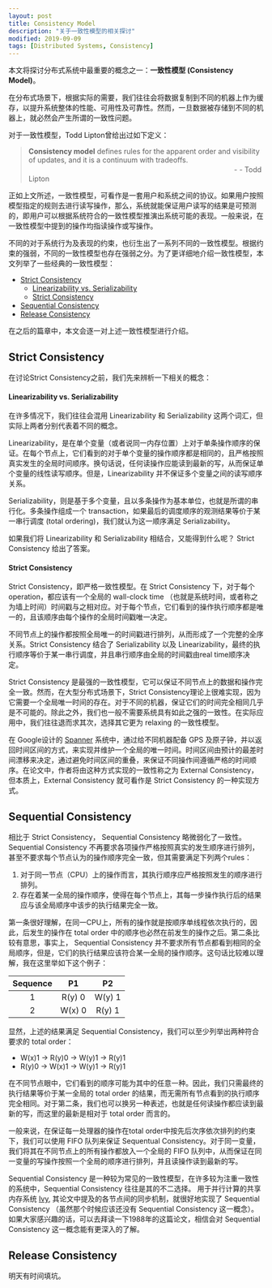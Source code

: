 ```yaml
---
layout: post
title: Consistency Model
description: "关于一致性模型的相关探讨"
modified: 2019-09-09
tags: [Distributed Systems, Consistency]
---
```




本文将探讨分布式系统中最重要的概念之一：**一致性模型 (Consistency Model)**。


在分布式场景下，根据实际的需要，我们往往会将数据复制到不同的机器上作为缓存，以提升系统整体的性能、可用性及可靠性。然而，一旦数据被存储到不同的机器上，就必然会产生所谓的一致性问题。

对于一致性模型，Todd Lipton曾给出过如下定义：

> **Consistency model** defines rules for the apparent order and visibility of updates, and it is a continuum with tradeoffs.
> 　　　　　　　　　　　　　　　　　　　　　　　　　　　　　- - Todd Lipton

正如上文所述，一致性模型，可看作是一套用户和系统之间的协议。如果用户按照模型指定的规则去进行读写操作，那么，系统就能保证用户读写的结果是可预测的，即用户可以根据系统符合的一致性模型推演出系统可能的表现。一般来说，在一致性模型中提到的操作均指读操作或写操作。


不同的对于系统行为及表现的约束，也衍生出了一系列不同的一致性模型。根据约束的强弱，不同的一致性模型也存在强弱之分。为了更详细地介绍一致性模型，本文列举了一些经典的一致性模型：

- [Strict Consistency](#strict-consistency)
    - [Linearizability vs. Serializability](#linearizability-vs-serializability)
    - [Strict Consistency](#strict-consistency-1)
- [Sequential Consistency](#sequential-consistency)
- [Release Consistency](#release-consistency)

在之后的篇章中，本文会逐一对上述一致性模型进行介绍。


## <span id="strict">Strict Consistency</span>

在讨论Strict Consistency之前，我们先来辨析一下相关的概念：

#### Linearizability vs. Serializability

在许多情况下，我们往往会混用 Linearizability 和 Serializability 这两个词汇，但实际上两者分别代表着不同的概念。

Linearizability，是在单个变量（或者说同一内存位置）上对于单条操作顺序的保证。在每个节点上，它们看到的对于单个变量的操作顺序都是相同的，且严格按照真实发生的全局时间顺序。换句话说，任何读操作应能读到最新的写，从而保证单个变量的线性读写顺序。但是，Linearizability 并不保证多个变量之间的读写顺序关系。

Serializability，则是基于多个变量，且以多条操作为基本单位，也就是所谓的串行化。多条操作组成一个 transaction，如果最后的调度顺序的观测结果等价于某一串行调度 (total ordering)，我们就认为这一顺序满足 Serializability。

如果我们将 Linearizability 和 Serializability 相结合，又能得到什么呢？ Strict Consistency 给出了答案。 

#### Strict Consistency
Strict Consistency，即严格一致性模型。在 Strict Consistency 下，对于每个 operation，都应该有一个全局的 wall-clock time （也就是系统时间，或者称之为墙上时间）时间戳与之相对应。对于每个节点，它们看到的操作执行顺序都是唯一的，且该顺序由每个操作的全局时间戳唯一决定。

不同节点上的操作都按照全局唯一的时间戳进行排列，从而形成了一个完整的全序关系。Strict Consistency 结合了 Serializability 以及 Linearizability，最终的执行顺序等价于某一串行调度，并且串行顺序由全局的时间戳由real time顺序决定。

Strict Consistency 是最强的一致性模型，它可以保证不同节点上的数据和操作完全一致。然而，在大型分布式场景下，Strict Consistency理论上很难实现，因为它需要一个全局唯一时间的存在。对于不同的机器，保证它们的时间完全相同几乎是不可能的。除此之外，我们也一般不需要系统具有如此之强的一致性。在实际应用中，我们往往退而求其次，选择其它更为 relaxing 的一致性模型。

在 Google设计的 [Spanner](https://www.usenix.org/system/files/conference/osdi12/osdi12-final-16.pdf "spanner") 系统中，通过给不同机器配备 GPS 及原子钟，并以返回时间区间的方式，来实现并维护一个全局的唯一时间。时间区间由预计的最差时间漂移来决定，通过避免时间区间的重叠，来保证不同操作间遵循严格的时间顺序。在论文中，作者将由这种方式实现的一致性称之为 External Consistency，但本质上，External Consistency 就可看作是 Strict Consistency 的一种实现方式。

## <span id="sequential">Sequential Consistency</span>

相比于 Strict Consistency， Sequential Consistency 略微弱化了一致性。Sequential Consistency 不再要求各项操作严格按照真实的发生顺序进行排列，甚至不要求每个节点认为的操作顺序完全一致，但其需要满足下列两个rules：

1. 对于同一节点（CPU）上的操作而言，其执行顺序应严格按照发生的顺序进行排列。
2. 存在着某一全局的操作顺序，使得在每个节点上，其每一步操作执行后的结果应与该全局顺序中该步的执行结果完全一致。
   
第一条很好理解，在同一CPU上，所有的操作就是按顺序单线程依次执行的，因此，后发生的操作在 total order 中的顺序也必然在前发生的操作之后。第二条比较有意思，事实上， Sequential Consistency 并不要求所有节点都看到相同的全局顺序，但是，它们的执行结果应该符合某一全局的操作顺序。这句话比较难以理解，我在这里举如下这个例子：

| Sequence |   P1   |   P2   |
| :------: | :----: | :----: |
|    1     | R(y) 0 | W(y) 1 |
|    2     | W(x) 0 | R(y) 1 |

显然，上述的结果满足 Sequential Consistency，我们可以至少列举出两种符合要求的 total order：

* W(x)1 → R(y)0 → W(y)1 → R(y)1
* R(y)0 → W(x)1 → W(y)1 → R(y)1
  
在不同节点眼中，它们看到的顺序可能为其中的任意一种。因此，我们只需最终的执行结果等价于某一全局的 total order 的结果，而无需所有节点看到的执行顺序完全相同。对于第二条，我们也可以换另一种表述，也就是任何读操作都应读到最新的写，而这里的最新是相对于 total order 而言的。

一般来说，在保证每一处理器的操作在total order中按先后次序依次排列的约束下，我们可以使用 FIFO 队列来保证 Sequentual Consistency。对于同一变量，我们将其在不同节点上的所有操作都放入一个全局的 FIFO 队列中，从而保证在同一变量的写操作按照一个全局的顺序进行排列，并且读操作读到最新的写。

Sequential Consistency 是一种较为常见的一致性模型，在许多较为注重一致性的系统中，Sequential Consistency 往往是其的不二选择。 用于并行计算的共享内存系统 [Ivy](https://cs.uwaterloo.ca/~Brecht/courses/702/Possible-Readings/vm-and-gc/ivy-shared-virtual-memory-li-icpp-1988.pdf "ivy"), 其论文中提及的各节点间的同步机制，就很好地实现了 Sequential Consistency （虽然那个时候应该还没有 Sequential Consistency 这一概念）。如果大家感兴趣的话，可以去拜读一下1988年的这篇论文，相信会对 Sequential Consistency 这一概念能有更深入的了解。



## <span id="release">Release Consistency</span>

明天有时间填坑。










